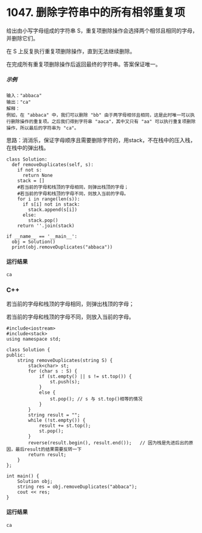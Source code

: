 # 1047. 删除字符串中的所有相邻重复项
给出由小写字母组成的字符串 S，重复项删除操作会选择两个相邻且相同的字母，并删除它们。

在 S 上反复执行重复项删除操作，直到无法继续删除。

在完成所有重复项删除操作后返回最终的字符串。答案保证唯一。

##### 示例
    输入："abbaca"
    输出："ca"
    解释：
    例如，在 "abbaca" 中，我们可以删除 "bb" 由于两字母相邻且相同，这是此时唯一可以执行删除操作的重复项。之后我们得到字符串 "aaca"，其中又只有 "aa" 可以执行重复项删除操作，所以最后的字符串为 "ca"。

思路：消消乐，保证字母顺序且需要删除字符的，用stack，不在栈中的压入栈，在栈中的弹出栈。

    class Solution:
      def removeDuplicates(self, s):
        if not s:
          return None
        stack = []
        #若当前的字母和栈顶的字母相同，则弹出栈顶的字母；
        #若当前的字母和栈顶的字母不同，则放入当前的字母。
        for i in range(len(s)):
          if s[i] not in stack:
            stack.append(s[i])
          else:
            stack.pop()
        return ''.join(stack)

    if __name__ == '__main__':
      obj = Solution()
      print(obj.removeDuplicates("abbaca"))

#### 运行结果
    ca

### C++
若当前的字母和栈顶的字母相同，则弹出栈顶的字母；

若当前的字母和栈顶的字母不同，则放入当前的字母。

    #include<iostream>
    #include<stack>
    using namespace std;

    class Solution {
    public:
        string removeDuplicates(string S) {
            stack<char> st;
            for (char s : S) {
                if (st.empty() || s != st.top()) {
                    st.push(s);
                }
                else {
                    st.pop(); // s 与 st.top()相等的情况
                }
            }
            string result = "";
            while (!st.empty()) {
                result += st.top();
                st.pop();
            }
            reverse(result.begin(), result.end());   // 因为栈是先进后出的原因，最后result的结果需要反转一下
            return result;
        }
    };

    int main() {
        Solution obj;
        string res = obj.removeDuplicates("abbaca");
        cout << res;
    }
#### 运行结果
    ca
